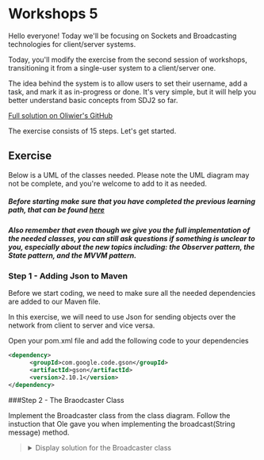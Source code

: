 # Workshops 5

<p>Hello everyone! Today we'll be focusing on Sockets and Broadcasting technologies for client/server systems.</p>

<p>Today, you'll modify the exercise from the second session of workshops, transitioning it from a single-user system to a client/server one.</p>

<p>The idea behind the system is to allow users to set their username, add a task, and mark it as in-progress or done. It's very simple, but it will help you better understand basic concepts from SDJ2 so far.</p>

[Full solution on Oliwier's GitHub](https://github.com/OliwierWijas/TaskApplication?fbclid=IwAR3aiqjNFYGZf-Q1nbApb4oN9YB61smzZpt6K-nhDzvdFzin-mlowyAWer4)

<p>The exercise consists of 15 steps. Let's get started.</p>

## Exercise
<p>Below is a UML of the classes needed. Please note the UML diagram may not be complete, and you're welcome to add to it as needed.</p>

##### Before starting make sure that you have completed the previous learning path, that can be found [here](https://github.com/OliwierWijas/OliwierWijas.github.io/blob/main/Workshops2.md)

##### Also remember that even though we give you the full implementation of the needed classes, you can still ask questions if something is unclear to you, especially about the new topics including: the Observer pattern, the State pattern, and the MVVM pattern.

### Step 1 - Adding Json to Maven

<p>Before we start coding, we need to make sure all the needed dependencies are added to our Maven file.</p>
<p>In this exercise, we will need to use Json for sending objects over the network from client to server and vice versa.</p>
<p>Open your pom.xml file and add the following code to your dependencies</p>

```xml
<dependency>
      <groupId>com.google.code.gson</groupId>
      <artifactId>gson</artifactId>
      <version>2.10.1</version>
</dependency>

```
###Step 2 - The Braodcaster Class
<p>Implement the Broadcaster class from the class diagram. Follow the instuction that Ole gave you when implementing the broadcast(String message) method.</p>

<blockquote>
<details>
<summary>Display solution for the Broadcaster class</summary>
      
```java
import java.io.IOException;
import java.net.DatagramPacket;
import java.net.DatagramSocket;
import java.net.InetAddress;

public class Broadcaster
{
  private final InetAddress group;
  private final int port;

  public Broadcaster(String groupAddress, int port) throws IOException
  {
    this.group = InetAddress.getByName(groupAddress);
    this.port = port;
  }

  public synchronized void broadcast(String message) throws IOException {
    try(DatagramSocket socket = new DatagramSocket()) {
      byte[] content = message.getBytes();
      DatagramPacket packet = new DatagramPacket(content, content.length, group, port);
      socket.send(packet);
    }
  }
}
```
</details>
</blockquote>



